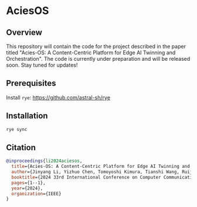 # AciesOS

## Overview

This repository will contain the code for the project described in the paper
titled "Acies-OS: A Content-Centric Platform for Edge AI Twinning and
Orchestration". The code is currently under preparation and will be released
soon. Stay tuned for updates!

## Prerequisites

Install `rye`: https://github.com/astral-sh/rye

## Installation

```bash
rye sync
```

## Citation

```bibtex
@inproceedings{li2024aciesos,
  title={Acies-OS: A Content-Centric Platform for Edge AI Twinning and Orchestration},
  author={Jinyang Li, Yizhuo Chen, Tomoyoshi Kimura, Tianshi Wang, Ruijie Wang, Denizhan Kara, Yigong Hu, Li Wu, Walid A. Hanafy, Abel Souza, Prashant Shenoy, Maggie Wigness, Joydeep Bhattacharyya, Jae Kim, Guijun Wang, Greg Kimberly, Josh Eckhardt, Denis Osipychev, Tarek Abdelzaher},
  booktitle={2024 33rd International Conference on Computer Communications and Networks (ICCCN)},
  pages={1--1},
  year={2024},
  organization={IEEE}
}
```
